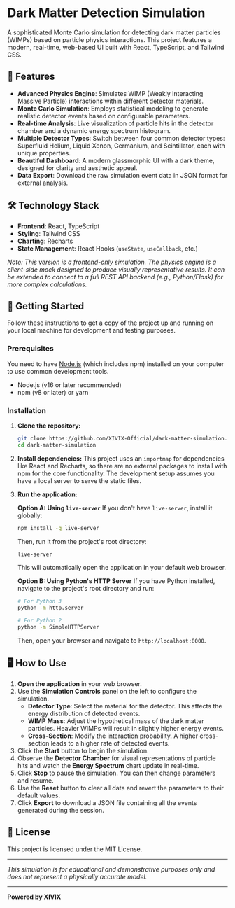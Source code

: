 # Dark Matter Detection Simulation

A sophisticated Monte Carlo simulation for detecting dark matter particles (WIMPs) based on particle physics interactions. This project features a modern, real-time, web-based UI built with React, TypeScript, and Tailwind CSS.

## 🌌 Features

-   **Advanced Physics Engine**: Simulates WIMP (Weakly Interacting Massive Particle) interactions within different detector materials.
-   **Monte Carlo Simulation**: Employs statistical modeling to generate realistic detector events based on configurable parameters.
-   **Real-time Analysis**: Live visualization of particle hits in the detector chamber and a dynamic energy spectrum histogram.
-   **Multiple Detector Types**: Switch between four common detector types: Superfluid Helium, Liquid Xenon, Germanium, and Scintillator, each with unique properties.
-   **Beautiful Dashboard**: A modern glassmorphic UI with a dark theme, designed for clarity and aesthetic appeal.
-   **Data Export**: Download the raw simulation event data in JSON format for external analysis.

## 🛠️ Technology Stack

-   **Frontend**: React, TypeScript
-   **Styling**: Tailwind CSS
-   **Charting**: Recharts
-   **State Management**: React Hooks (`useState`, `useCallback`, etc.)

*Note: This version is a frontend-only simulation. The physics engine is a client-side mock designed to produce visually representative results. It can be extended to connect to a full REST API backend (e.g., Python/Flask) for more complex calculations.*

## 🚀 Getting Started

Follow these instructions to get a copy of the project up and running on your local machine for development and testing purposes.

### Prerequisites

You need to have [Node.js](https://nodejs.org/) (which includes npm) installed on your computer to use common development tools.

-   Node.js (v16 or later recommended)
-   npm (v8 or later) or yarn

### Installation

1.  **Clone the repository:**
    ```sh
    git clone https://github.com/XIVIX-Official/dark-matter-simulation.git
    cd dark-matter-simulation
    ```

2.  **Install dependencies:**
    This project uses an `importmap` for dependencies like React and Recharts, so there are no external packages to install with npm for the core functionality. The development setup assumes you have a local server to serve the static files.

3.  **Run the application:**

    **Option A: Using `live-server`**
    If you don't have `live-server`, install it globally:
    ```sh
    npm install -g live-server
    ```
    Then, run it from the project's root directory:
    ```sh
    live-server
    ```
    This will automatically open the application in your default web browser.

    **Option B: Using Python's HTTP Server**
    If you have Python installed, navigate to the project's root directory and run:
    ```sh
    # For Python 3
    python -m http.server

    # For Python 2
    python -m SimpleHTTPServer
    ```
    Then, open your browser and navigate to `http://localhost:8000`.

## 🖥️ How to Use

1.  **Open the application** in your web browser.
2.  Use the **Simulation Controls** panel on the left to configure the simulation.
    -   **Detector Type**: Select the material for the detector. This affects the energy distribution of detected events.
    -   **WIMP Mass**: Adjust the hypothetical mass of the dark matter particles. Heavier WIMPs will result in slightly higher energy events.
    -   **Cross-Section**: Modify the interaction probability. A higher cross-section leads to a higher rate of detected events.
3.  Click the **Start** button to begin the simulation.
4.  Observe the **Detector Chamber** for visual representations of particle hits and watch the **Energy Spectrum** chart update in real-time.
5.  Click **Stop** to pause the simulation. You can then change parameters and resume.
6.  Use the **Reset** button to clear all data and revert the parameters to their default values.
7.  Click **Export** to download a JSON file containing all the events generated during the session.

## 📄 License

This project is licensed under the MIT License.

---

*This simulation is for educational and demonstrative purposes only and does not represent a physically accurate model.*

---

**Powered by XIVIX**
